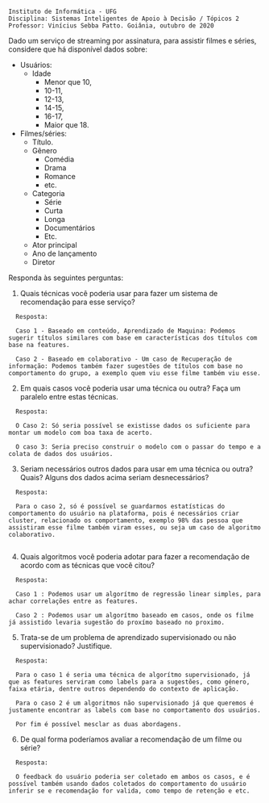 ```
Instituto de Informática - UFG
Disciplina: Sistemas Inteligentes de Apoio à Decisão / Tópicos 2
Professor: Vinícius Sebba Patto. Goiânia, outubro de 2020
```

Dado um serviço de streaming por assinatura, para assistir filmes e séries, considere que há disponível dados sobre:

- Usuários:
  - Idade
    - Menor que 10,
    - 10-11,
    - 12-13,
    - 14-15,
    - 16-17,
    - Maior que 18.
- Filmes/séries:
  - Título.
  - Gênero
    - Comédia
    - Drama
    - Romance
    - etc.
  - Categoria
    - Série
    - Curta
    - Longa
    - Documentários
    - Etc.
  - Ator principal
  - Ano de lançamento
  - Diretor
  
Responda às seguintes perguntas:

1) Quais técnicas você poderia usar para fazer um sistema de recomendação para esse serviço?

```
  Resposta:

  Caso 1 - Baseado em conteúdo, Aprendizado de Maquina: Podemos sugerir títulos similares com base em características dos títulos com base na features.

  Caso 2 - Baseado em colaborativo - Um caso de Recuperação de informação: Podemos também fazer sugestões de títulos com base no comportamento do grupo, a exemplo quem viu esse filme também viu esse.

```

2) Em quais casos você poderia usar uma técnica ou outra? Faça um paralelo entre estas
técnicas.

```
  Resposta:

  O Caso 2: Só seria possível se existisse dados os suficiente para montar um modelo com boa taxa de acerto.
  
  O caso 3: Seria preciso construir o modelo com o passar do tempo e a colata de dados dos usuários.

```

3) Seriam necessários outros dados para usar em uma técnica ou outra? Quais? Alguns dos dados acima seriam desnecessários?

```
  Resposta:
  
  Para o caso 2, só é possível se guardarmos estatísticas do comportamento do usuário na plataforma, pois é necessários criar cluster, relacionado os comportamento, exemplo 98% das pessoa que assistiram esse filme também viram esses, ou seja um caso de algoritmo colaborativo.
  
```

4) Quais algoritmos você poderia adotar para fazer a recomendação de acordo com as técnicas que você citou?

```
  Resposta:
    
  Caso 1 : Podemos usar um algorítmo de regressão linear simples, para achar correlações entre as features.

  Caso 2 : Podemos usar um algorítmo baseado em casos, onde os filme já assistido levaria sugestão do proxímo baseado no proximo.

```

5) Trata-se de um problema de aprendizado supervisionado ou não supervisionado? Justifique.

```
  Resposta:
  
  Para o caso 1 é seria uma técnica de algorítmo supervisionado, já que as features serviram como labels para a sugestões, como género, faixa etária, dentre outros dependendo do contexto de aplicação.

  Para o caso 2 é um algoritmos não supervisionado já que queremos é justamente encontrar as labels com base no comportamento dos usuários.

  Por fim é possível mesclar as duas abordagens. 

```

6) De qual forma poderíamos avaliar a recomendação de um filme ou série?

```
  Resposta:

  O feedback do usuário poderia ser coletado em ambos os casos, e é possível também usando dados coletados do comportamento do usuário inferir se e recomendação for valida, como tempo de retenção e etc.
  
```
